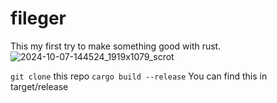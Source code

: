# fileger
This my first try to make something good with rust.
![2024-10-07-144524_1919x1079_scrot](https://github.com/user-attachments/assets/2090d9a7-4e30-4924-a79c-a95620417b25)

`git clone` this repo
`cargo build --release`
You can find this in target/release
